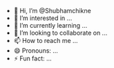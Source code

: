 - 👋 Hi, I’m @Shubhamchikne
- 👀 I’m interested in ...
- 🌱 I’m currently learning ...
- 💞️ I’m looking to collaborate on ...
- 📫 How to reach me ...
- 😄 Pronouns: ...
- ⚡ Fun fact: ...

<!---
Shubhamchikne/Shubhamchikne is a ✨ special ✨ repository because its `README.md` (this file) appears on your GitHub profile.
You can click the Preview link to take a look at your changes.
--->
